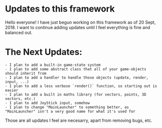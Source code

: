 # Updates to this framework

Hello everyone! I have just begun working on this framework as of 20 Sept, 2018. I want to continue adding updates until I feel everything
is fine and balanced out.

# The Next Updates:
    - I plan to add a built-in game-state system
    - I plan to add some abstract class that all of your game-objects should inherit from
    - I plan to add a handler to handle those objects (update, render, input, ...)
    - I plan to add a less verbose `render()` function, so starting out is easier
    - I plan to add a built in maths library (for vectors, points, 3D vectors, etc.)
    - I plan to add JoyStick input, somehow
    - I plan to change "MainLauncher" to something better, as "MainLauncher" isn't a very good name for what it's used for
    
Those are all updates I feel are necesarry, apart from removing bugs, etc.
